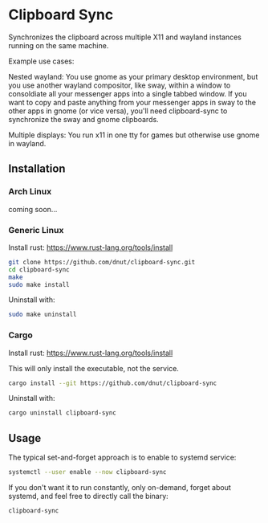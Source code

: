 # Clipboard Sync

Synchronizes the clipboard across multiple X11 and wayland instances running on the same machine.

Example use cases:

Nested wayland: You use gnome as your primary desktop environment, but you use another wayland compositor, like sway, within a window to consoldiate all your messenger apps into a single tabbed window. If you want to copy and paste anything from your messenger apps in sway to the other apps in gnome (or vice versa), you'll need clipboard-sync to synchronize the sway and gnome clipboards.

Multiple displays: You run x11 in one tty for games but otherwise use gnome in wayland.

## Installation

### Arch Linux
coming soon...

### Generic Linux
Install rust: https://www.rust-lang.org/tools/install
```bash
git clone https://github.com/dnut/clipboard-sync.git
cd clipboard-sync
make
sudo make install
```
Uninstall with:
```bash
sudo make uninstall
```

### Cargo
Install rust: https://www.rust-lang.org/tools/install

This will only install the executable, not the service.
```bash
cargo install --git https://github.com/dnut/clipboard-sync
```
Uninstall with:
```bash
cargo uninstall clipboard-sync
```

## Usage
The typical set-and-forget approach is to enable to systemd service:
```bash
systemctl --user enable --now clipboard-sync
```

If you don't want it to run constantly, only on-demand, forget about systemd, and feel free to directly call the binary:
```bash
clipboard-sync
```
